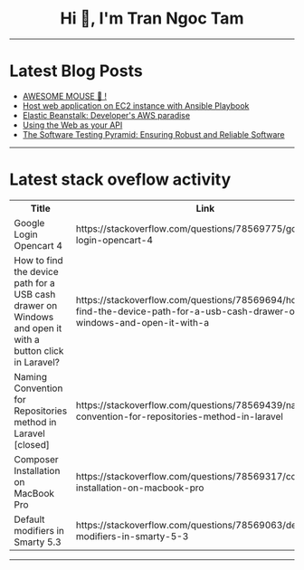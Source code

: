 <h1 align="center">Hi 👋, I'm Tran Ngoc Tam</h1>

---

# Latest Blog Posts 
<!-- BLOG-POST-LIST:START -->
- [AWESOME MOUSE 🤩 !](https://dev.to/mince/awesome-mouse--3l1n)
- [Host web application on EC2 instance with Ansible Playbook](https://dev.to/rgupta87/host-web-application-on-ec2-instance-with-ansible-playbook-346o)
- [Elastic Beanstalk: Developer&#39;s AWS paradise](https://dev.to/marbleit/elastic-beanstalk-developers-aws-paradise-41g5)
- [Using the Web as your API](https://dev.to/polterguy/using-the-web-as-your-api-2p0i)
- [The Software Testing Pyramid: Ensuring Robust and Reliable Software](https://dev.to/keploy/the-software-testing-pyramid-ensuring-robust-and-reliable-software-2n1i)
<!-- BLOG-POST-LIST:END -->

---

# Latest stack oveflow activity
<table>
  <tr><th>Title</th><th>Link</th></tr>
  <!-- STACKOVERFLOW:START --><tr><td>Google Login Opencart 4</td><td>https://stackoverflow.com/questions/78569775/google-login-opencart-4</td></tr><tr><td>How to find the device path for a USB cash drawer on Windows and open it with a button click in Laravel?</td><td>https://stackoverflow.com/questions/78569694/how-to-find-the-device-path-for-a-usb-cash-drawer-on-windows-and-open-it-with-a</td></tr><tr><td>Naming Convention for Repositories method in Laravel [closed]</td><td>https://stackoverflow.com/questions/78569439/naming-convention-for-repositories-method-in-laravel</td></tr><tr><td>Composer Installation on MacBook Pro</td><td>https://stackoverflow.com/questions/78569317/composer-installation-on-macbook-pro</td></tr><tr><td>Default modifiers in Smarty 5.3</td><td>https://stackoverflow.com/questions/78569063/default-modifiers-in-smarty-5-3</td></tr><!-- STACKOVERFLOW:END -->
</table>

---



